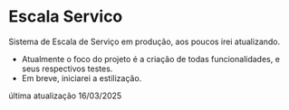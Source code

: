 # Escala Servico
Sistema de Escala de Serviço em produção, aos poucos irei atualizando.

- Atualmente o foco do projeto é a criação de todas funcionalidades, e seus respectivos testes.
- Em breve, iniciarei a estilização.

última atualização 16/03/2025